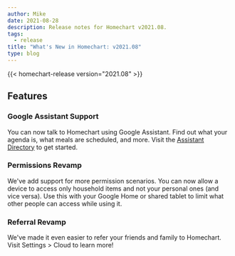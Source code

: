 ```yaml
---
author: Mike
date: 2021-08-28
description: Release notes for Homechart v2021.08.
tags:
  - release
title: "What's New in Homechart: v2021.08"
type: blog
---
```


{{< homechart-release version="2021.08" >}}

## Features

### Google Assistant Support

You can now talk to Homechart using Google Assistant.  Find out what your agenda is, what meals are scheduled, and more.  Visit the [Assistant Directory](https://assistant.google.com/services/invoke/uid/0000007618b6ba0) to get started.

### Permissions Revamp

We've add support for more permission scenarios.  You can now allow a device to access only household items and not your personal ones (and vice versa).  Use this with your Google Home or shared tablet to limit what other people can access while using it.

### Referral Revamp

We've made it even easier to refer your friends and family to Homechart.  Visit Settings > Cloud to learn more!
